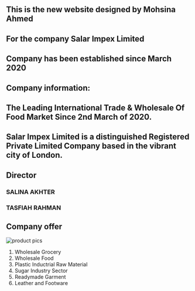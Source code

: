## This is the new website designed by Mohsina Ahmed

## For the company Salar Impex Limited

## Company has been established since March 2020

## Company information:

## The Leading International Trade & Wholesale Of Food Market Since 2nd March of 2020.

## Salar Impex Limited is a distinguished Registered Private Limited Company based in the vibrant city of London.

## Director

### SALINA AKHTER

### TASFIAH RAHMAN

## Company offer

![product pics](image.png)

1. Wholesale Grocery
2. Wholesale Food
3. Plastic Inductrial Raw Material
4. Sugar Industry Sector
5. Readymade Garment
6. Leather and Footware
